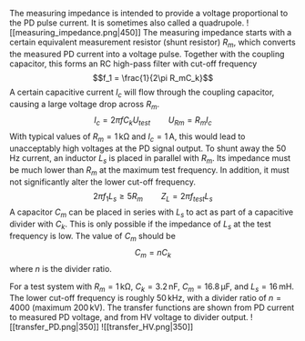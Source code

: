 The measuring impedance is intended to provide a voltage proportional to the PD pulse current. It is sometimes also called a quadrupole.
![[measuring_impedance.png|450]]
The measuring impedance starts with a certain equivalent measurement resistor (shunt resistor) $R_m$, which converts the measured PD current into a voltage pulse. Together with the coupling capacitor, this forms an RC high-pass filter with cut-off frequency
$$f_1 = \frac{1}{2\pi R_mC_k}$$
A certain capacitive current $I_c$ will flow through the coupling capacitor, causing a large voltage drop across $R_m$.
$$I_c = 2\pi f C_k U_{test} \qquad U_{Rm} = R_m I_c$$
With typical values of $R_m = 1\,\mathrm{k\Omega}$ and $I_c = 1\,\mathrm{A}$, this would lead to unacceptably high voltages at the PD signal output. To shunt away the $50\,\mathrm{Hz}$ current, an inductor $L_s$ is placed in parallel with $R_m$. Its impedance must be much lower than $R_m$ at the maximum test frequency. In addition, it must not significantly alter the lower cut-off frequency.
$$2\pi f_1 L_s \ge 5 R_m \qquad Z_L = 2\pi f_{test} L_s$$
A capacitor $C_m$ can be placed in series with $L_s$ to act as part of a capacitive divider with $C_k$. This is only possible if the impedance of $L_s$ at the test frequency is low. The value of $C_m$ should be
$$C_m = n C_k$$
where $n$ is the divider ratio.

For a test system with $R_m = 1\,\mathrm{k\Omega}$, $C_k = 3.2\,\mathrm{nF}$, $C_m = 16.8\,\mathrm{\mu F}$, and $L_s = 16\,\mathrm{mH}$. The lower cut-off frequency is roughly $50\,\mathrm{kHz}$, with a divider ratio of $n = 4000$ (maximum $200\,\mathrm{kV}$). The transfer functions are shown from PD current to measured PD voltage, and from HV voltage to divider output.
![[transfer_PD.png|350]]
![[transfer_HV.png|350]]